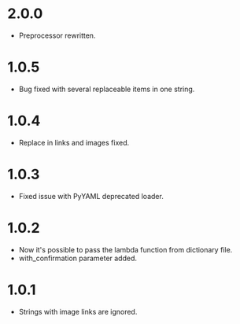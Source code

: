 # 2.0.0

-   Preprocessor rewritten.

# 1.0.5

-   Bug fixed with several replaceable items in one string.

# 1.0.4

-   Replace in links and images fixed.

# 1.0.3

-   Fixed issue with PyYAML deprecated loader.

# 1.0.2

-   Now it's possible to pass the lambda function from dictionary file.
-   with_confirmation parameter added.

# 1.0.1

-   Strings with image links are ignored.
